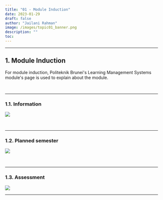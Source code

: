 ```yaml
---
title: "01 - Module Induction"
date: 2023-01-29
draft: false
author: "Jailani Rahman"
image: /images/topic01_banner.png
description: ""
toc:
---
```


---

## 1. Module Induction

For module induction, Politeknik Brunei's Learning Management Systems module's page is used to explain about the module.

<br>

---

### 1.1. Information
![](../resources/01a-module_guide.png)

<br>

---

### 1.2. Planned semester
![](../resources/01b-module_guide.png)

<br>

---

### 1.3. Assessment
![](../resources/01c-module_guide.png)

---